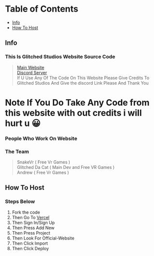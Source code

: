 # Table of Contents

- [Info](#Info)
- [How To Host](#HowTo)

<a id="Info"></a>
## Info
### **This Is Glitched Studios Website Source Code**

> [Main Website](https://glitched-sudios-offical-website.vercel.app/)
> <br>
> [Discord Server](https://discord.com/invite/glitchedstudios)
> <br>
> If U Use Any Of The Code On This Website Please Give Credits To Glitched Studios And Give the discord Link Please And Thank You
# Note If You Do Take Any Code from this website with out credits i will hurt u 😀
### **People Who Work On Website**

### The Team
> SnakeVr ( Free Vr Games )
> <br> 
> Glitched Da Cat ( Main Dev and Free VR Games )
> <br>
> Andrew ( Free Vr Games )


<a id="HowTo"></a>
## How To Host
### Steps Below
1) Fork the code
2) Then Go To [Vercel](https://vercel.app/)
3) Then Sign In/Sign Up
4) Then Press Add New
5) Then Press Project
6) Then Look For Official-Website
7) Then Click Import
8) Then Click Deploy
